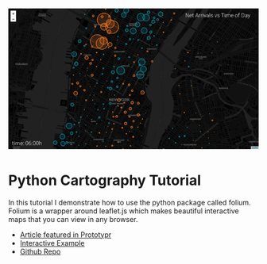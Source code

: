 # ![Python Cartography Animation](images/python_carto.gif 'Python Cartography Animation')
# Python Cartography Tutorial
In this tutorial I demonstrate how to use the python package called folium. Folium is a wrapper around leaflet.js which makes beautiful interactive maps that you can view in any browser. 


- [Article featured in Prototypr](https://blog.prototypr.io/interactive-maps-with-python-part-1-aa1563dbe5a9)
- [Interactive Example](https://nbviewer.org/github/vincentropy/python_cartography_tutorial/blob/master/part1_basic_folium_maps.ipynb)
- [Github Repo](https://github.com/vincentropy/python_cartography_tutorial) 